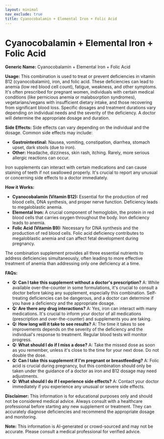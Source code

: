 ```yaml
---
layout: minimal
nav_exclude: true
title: Cyanocobalamin + Elemental Iron + Folic Acid
---
```


# Cyanocobalamin + Elemental Iron + Folic Acid

**Generic Name:** Cyanocobalamin + Elemental Iron + Folic Acid

**Usage:** This combination is used to treat or prevent deficiencies in vitamin B12 (cyanocobalamin), iron, and folic acid.  These deficiencies can lead to anemia (low red blood cell count), fatigue, weakness, and other symptoms.  It's often prescribed for pregnant women, individuals with certain medical conditions (like pernicious anemia or malabsorption syndromes), vegetarians/vegans with insufficient dietary intake, and those recovering from significant blood loss.  Specific dosages and treatment durations vary depending on individual needs and the severity of the deficiency.  A doctor will determine the appropriate dosage and duration.

**Side Effects:**  Side effects can vary depending on the individual and the dosage. Common side effects may include:

* **Gastrointestinal:** Nausea, vomiting, constipation, diarrhea, stomach upset, dark stools (due to iron).
* **Other:**  Headache, dizziness, skin rash, itching.  Rarely, more serious allergic reactions can occur.

Iron supplements can interact with certain medications and can cause staining of teeth if not swallowed properly.  It's crucial to report any unusual or concerning side effects to a doctor immediately.

**How it Works:**

* **Cyanocobalamin (Vitamin B12):**  Essential for the production of red blood cells, DNA synthesis, and proper nerve function.  Deficiency leads to megaloblastic anemia.
* **Elemental Iron:**  A crucial component of hemoglobin, the protein in red blood cells that carries oxygen throughout the body.  Iron deficiency leads to anemia.
* **Folic Acid (Vitamin B9):**  Necessary for DNA synthesis and the production of red blood cells. Folic acid deficiency contributes to megaloblastic anemia and can affect fetal development during pregnancy.

The combination supplement provides all three essential nutrients to address deficiencies simultaneously, often leading to more effective treatment of anemia than addressing only one deficiency at a time.

**FAQs:**

* **Q: Can I take this supplement without a doctor's prescription?** A:  While available over-the-counter in some formulations, it's crucial to consult a doctor before taking any supplement, especially this combination.  Self-treating deficiencies can be dangerous, and a doctor can determine if you have a deficiency and the appropriate dosage.
* **Q:  Are there any drug interactions?** A: Yes, iron can interact with many medications.  It's crucial to inform your doctor of all medications (prescription and over-the-counter) and supplements you are taking.
* **Q:  How long will it take to see results?** A: The time it takes to see improvements depends on the severity of the deficiency and the individual's response to treatment.  Regular blood tests will monitor progress.
* **Q:  What should I do if I miss a dose?** A:  Take the missed dose as soon as you remember, unless it's close to the time for your next dose.  Do not double the dose.
* **Q:  Can I take this supplement if I'm pregnant or breastfeeding?** A:  Folic acid is crucial during pregnancy, but this combination should only be taken under the guidance of a doctor as iron and B12 dosage may need adjustments.
* **Q:  What should I do if I experience side effects?** A:  Contact your doctor immediately if you experience any unusual or severe side effects.


**Disclaimer:** This information is for educational purposes only and should not be considered medical advice. Always consult with a healthcare professional before starting any new supplement or treatment.  They can accurately diagnose deficiencies and recommend the appropriate dosage and monitoring.


**Note:** This information is AI-generated or crowd-sourced and may not be accurate. Please consult a medical professional for verified advice.